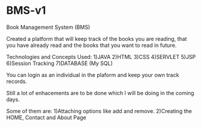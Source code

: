 # BMS-v1
Book Management System (BMS)

Created a platform that will keep track of the books you are reading, that you have already read and the books that you want to read in future.

Technologies and Concepts Used:
  1)JAVA
  2)HTML
  3)CSS
  4)SERVLET
  5)JSP
  6)Session Tracking
  7)DATABASE (My SQL)
  
You can login as an individual in the plaform and keep your own track records.

Still a lot of enhacements are to be done which I will be doing in the coming days.

Some of them are:
  1)Attaching options like add and remove.
  2)Creating the HOME, Contact and About Page
